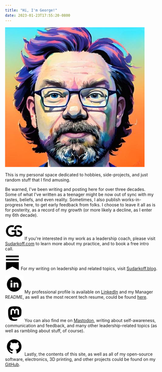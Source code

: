 ```yaml
---
title: "Hi, I'm George!"
date: 2023-01-23T17:55:20-0800
---
```

![headshot](/img/headshot.jpeg)

This is my personal space dedicated to hobbies, side-projects, and just random stuff that I find amusing.

Be warned, I've been writing and posting here for over three decades. Some of what I've written as a teenager might be now out of sync with my tastes, beliefs, and even reality. Sometimes, I also publish works-in-progress here, to get early feedback from folks. I choose to leave it all as is for posterity, as a record of my growth (or more likely a decline, as I enter my 6th decade).

![icon](/img/gs-logo.svg) If you're interested in my work as a leadership coach, please visit [Sudarkoff.com](https://sudarkoff.com) to learn more about my practice, and to book a free intro call.

![icon](/img/substack.svg) For my writing on leadership and related topics, visit [Sudarkoff.blog](https://sudarkoff.blog).

![icon](/img/linkedin.svg) My professional profile is available on [LinkedIn](https://linkedin.com/in/sudarkoff) and my Manager README, as well as the most recent tech resume, could be found [here](https://sudarkoff.com/manager-readme).

![icon](/img/mastodon.svg) You can also find me on [Mastodon](https://sudarkoff.social/@george), writing about self-awareness, communication and feedback, and many other leadership-related topics (as well as rambling about stuff, of course).

![icon](/img/github.svg) Lastly, the contents of this site, as well as all of my open-source software, electronics, 3D printing, and other projects could be found on my [GitHub](https://github.com/sudarkoff).